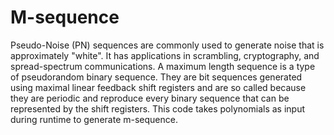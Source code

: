 # M-sequence
Pseudo-Noise (PN) sequences are commonly used to generate noise that is approximately "white".
It has applications in scrambling, cryptography, and spread-spectrum communications.
A maximum length sequence is a type of pseudorandom binary sequence. They are bit sequences generated using maximal linear feedback shift registers and are so called because they are periodic and reproduce every binary sequence that can be represented by the shift registers.
This code takes polynomials as input during runtime to generate m-sequence.
